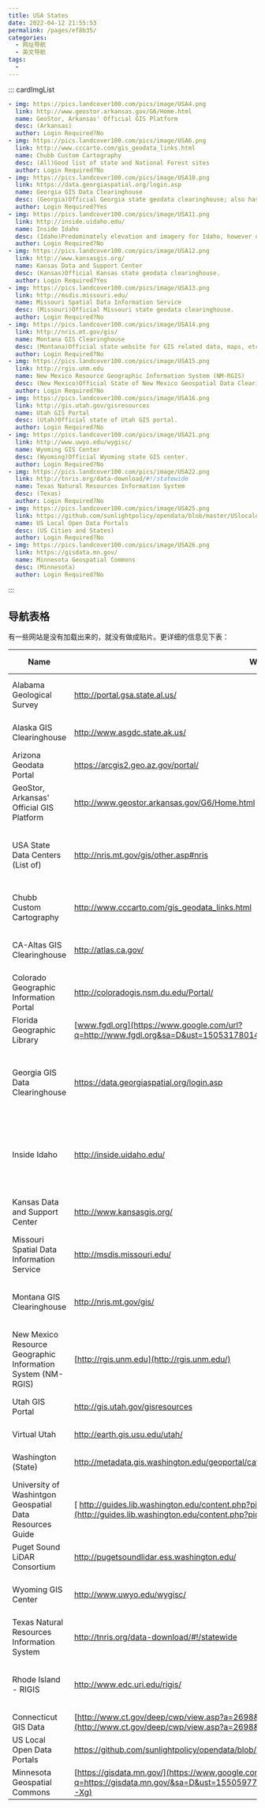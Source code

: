 ```yaml
---
title: USA States
date: 2022-04-12 21:55:53
permalink: /pages/ef8b35/
categories:
  - 网址导航
  - 英文导航
tags:
  - 
---
```

::: cardImgList
```yaml
- img: https://pics.landcover100.com/pics/image/USA4.png
  link: http://www.geostor.arkansas.gov/G6/Home.html
  name: GeoStor, Arkansas' Official GIS Platform
  desc: (Arkansas)
  author: Login Required?No
- img: https://pics.landcover100.com/pics/image/USA6.png
  link: http://www.cccarto.com/gis_geodata_links.html
  name: Chubb Custom Cartography
  desc: (All)Good list of state and National Forest sites
  author: Login Required?No
- img: https://pics.landcover100.com/pics/image/USA10.png
  link: https://data.georgiaspatial.org/login.asp
  name: Georgia GIS Data Clearinghouse
  desc: (Georgia)Official Georgia state geodata clearinghouse; also has links to live services
  author: Login Required?Yes
- img: https://pics.landcover100.com/pics/image/USA11.png
  link: http://inside.uidaho.edu/
  name: Inside Idaho
  desc: (Idaho)Predominately elevation and imagery for Idaho, however other data for Idaho exists.
  author: Login Required?No
- img: https://pics.landcover100.com/pics/image/USA12.png
  link: http://www.kansasgis.org/
  name: Kansas Data and Support Center
  desc: (Kansas)Official Kansas state geodata clearinghouse.
  author: Login Required?Yes
- img: https://pics.landcover100.com/pics/image/USA13.png
  link: http://msdis.missouri.edu/
  name: Missouri Spatial Data Information Service
  desc: (Missouri)Official Missouri state geodata clearinghouse.
  author: Login Required?No
- img: https://pics.landcover100.com/pics/image/USA14.png
  link: http://nris.mt.gov/gis/
  name: Montana GIS Clearinghouse
  desc: (Montana)Official state website for GIS related data, maps, etc.
  author: Login Required?No
- img: https://pics.landcover100.com/pics/image/USA15.png
  link: http://rgis.unm.edu
  name: New Mexico Resource Geographic Information System (NM-RGIS)
  desc: (New Mexico)Official State of New Mexico Geospatial Data Clearinghouse
  author: Login Required?No
- img: https://pics.landcover100.com/pics/image/USA16.png
  link: http://gis.utah.gov/gisresources
  name: Utah GIS Portal
  desc: (Utah)Official state of Utah GIS portal.
  author: Login Required?No
- img: https://pics.landcover100.com/pics/image/USA21.png
  link: http://www.uwyo.edu/wygisc/
  name: Wyoming GIS Center
  desc: (Wyoming)Official Wyoming state GIS center.
  author: Login Required?No
- img: https://pics.landcover100.com/pics/image/USA22.png
  link: http://tnris.org/data-download/#!/statewide
  name: Texas Natural Resources Information System
  desc: (Texas)
  author: Login Required?No
- img: https://pics.landcover100.com/pics/image/USA25.png
  link: https://github.com/sunlightpolicy/opendata/blob/master/USlocalopendataportals.csv
  name: US Local Open Data Portals
  desc: (US Cities and States)
  author: Login Required?No
- img: https://pics.landcover100.com/pics/image/USA26.png
  link: https://gisdata.mn.gov/
  name: Minnesota Geospatial Commons
  desc: (Minnesota)
  author: Login Required?No
```
:::
## 导航表格
有一些网站是没有加载出来的，就没有做成贴片。更详细的信息见下表：

| Name                                                        | Web Address                                                  | Login Required? | State                | Notes                                                        |
| ----------------------------------------------------------- | ------------------------------------------------------------ | --------------- | -------------------- | ------------------------------------------------------------ |
| Alabama Geological Survey                                   | http://portal.gsa.state.al.us/                               |                 | Alabama              | Offline on 08 Jan  2013; not sure what the story is.         |
| Alaska GIS Clearinghouse                                    | http://www.asgdc.state.ak.us/                                | No              | Alaska               | Official Alaska state  GIS clearinghouse.                    |
| Arizona Geodata Portal                                      | https://arcgis2.geo.az.gov/portal/                           | Yes             | Arizona              |                                                              |
| GeoStor, Arkansas' Official GIS Platform                    | http://www.geostor.arkansas.gov/G6/Home.html                 | No              | Arkansas             |                                                              |
| USA State Data Centers (List of)                            | http://nris.mt.gov/gis/other.asp#nris                        | No              | All                  | 1/2 way down webpage  is a great list of various USA state data centers. |
| Chubb Custom Cartography                                    | http://www.cccarto.com/gis_geodata_links.html                | No              | All                  | Good list of state and  National Forest sites                |
| CA-Altas GIS Clearinghouse                                  | http://atlas.ca.gov/                                         | No              | California           | Official California  state GIS clearinghouse.                |
| Colorado Geographic Information Portal                      | http://coloradogis.nsm.du.edu/Portal/                        | No              | Colorado             |                                                              |
| Florida Geographic Library                                  | [www.fgdl.org](https://www.google.com/url?q=http://www.fgdl.org&sa=D&ust=1505317801485000&usg=AFQjCNEOA1IKWl3vemJ3PMeXYOfpgzZIiQ) | No              | Florida              |                                                              |
| Georgia GIS Data Clearinghouse                              | https://data.georgiaspatial.org/login.asp                    | Yes             | Georgia              | Official Georgia state  geodata clearinghouse; also has links to live services |
| Inside Idaho                                                | http://inside.uidaho.edu/                                    | No              | Idaho                | Predominately  elevation and imagery for Idaho, however other data for Idaho exists. |
| Kansas Data and Support Center                              | http://www.kansasgis.org/                                    | Yes             | Kansas               | Official Kansas state  geodata clearinghouse.                |
| Missouri Spatial Data Information Service                   | http://msdis.missouri.edu/                                   | No              | Missouri             | Official Missouri  state geodata clearinghouse.              |
| Montana GIS Clearinghouse                                   | http://nris.mt.gov/gis/                                      | No              | Montana              | Official state website  for GIS related data, maps, etc.     |
| New Mexico Resource Geographic Information System (NM-RGIS) | [http://rgis.unm.edu](http://rgis.unm.edu/)                  | No              | New Mexico           | Official State of New  Mexico Geospatial Data Clearinghouse  |
| Utah GIS Portal                                             | http://gis.utah.gov/gisresources                             | No              | Utah                 | Official state of Utah  GIS portal.                          |
| Virtual Utah                                                | http://earth.gis.usu.edu/utah/                               | No              | Utah                 | Data for the state of  Utah                                  |
| Washington (State)                                          | http://metadata.gis.washington.edu/geoportal/catalog/main/home.page |                 | Washington           | official WA Geospatial  data portal                          |
| University of Washintgon Geospatial Data Resources Guide    | [ http://guides.lib.washington.edu/content.php?pid=78069&sid=3669965](http://guides.lib.washington.edu/content.php?pid=78069&sid=3669965) |                 | Washington           | UW-hosted geodata  access page                               |
| Puget Sound LiDAR Consortium                                | [http://pugetsoundlidar.ess.washington.edu/ ](http://pugetsoundlidar.ess.washington.edu/) |                 | Washington           |                                                              |
| Wyoming GIS Center                                          | http://www.uwyo.edu/wygisc/                                  | No              | Wyoming              | Official Wyoming state  GIS center.                          |
| Texas Natural Resources Information System                  | http://tnris.org/data-download/#!/statewide                  | No              | Texas                |                                                              |
| Rhode Island - RIGIS                                        | http://www.edc.uri.edu/rigis/                                | No              | Rhode Island         | Official source for  Rhode Island geospatial data            |
| Connecticut GIS Data                                        | [http://www.ct.gov/deep/cwp/view.asp?a=2698&q=322898&deepNav_GID=1707%20](http://www.ct.gov/deep/cwp/view.asp?a=2698&q=322898&deepNav_GID=1707 ) |                 | Connecticut          |                                                              |
| US Local Open Data Portals                                  | https://github.com/sunlightpolicy/opendata/blob/master/USlocalopendataportals.csv | No              | US Cities and States |                                                              |
| Minnesota Geospatial Commons                                | [https://gisdata.mn.gov/](https://www.google.com/url?q=https://gisdata.mn.gov/&sa=D&ust=1550597703784000&usg=AFQjCNEjh4xeyPF2wQqd5TO6c48UlKZ-Xg) | No              | Minnesota            |                                                              |

